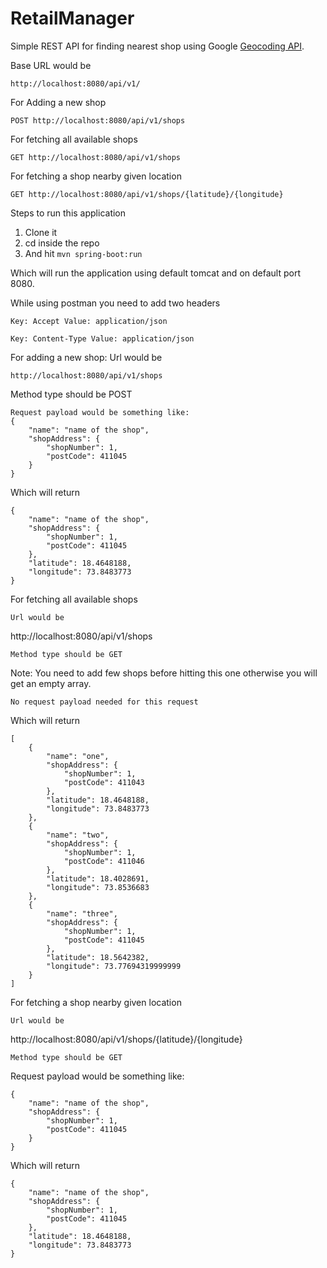 # RetailManager

Simple REST API for finding nearest shop using Google [Geocoding API](https://developers.google.com/maps/documentation/geocoding/intro).

Base URL would be
```
http://localhost:8080/api/v1/
```

For Adding a new shop
```
POST http://localhost:8080/api/v1/shops
```
For fetching all available shops
```
GET http://localhost:8080/api/v1/shops
```
For fetching a shop nearby given location
```
GET http://localhost:8080/api/v1/shops/{latitude}/{longitude}
```

Steps to run this application
1. Clone it
2. cd inside the repo
3. And hit `mvn spring-boot:run`

Which will run the application using default tomcat and on default port 8080.

While using postman you need to add two headers
```
Key: Accept Value: application/json
```
```
Key: Content-Type Value: application/json
```

For adding a new shop:
Url would be
```
http://localhost:8080/api/v1/shops
```
Method type should be POST
```
Request payload would be something like:
{
    "name": "name of the shop",
    "shopAddress": {
        "shopNumber": 1,
        "postCode": 411045
    }
}
```
Which will return
```
{
    "name": "name of the shop",
    "shopAddress": {
        "shopNumber": 1,
        "postCode": 411045
    },
    "latitude": 18.4648188,
    "longitude": 73.8483773
}
```

For fetching all available shops
```
Url would be
```
http://localhost:8080/api/v1/shops
```
Method type should be GET
```
Note: You need to add few shops before hitting this one otherwise you will get an empty array.
```
No request payload needed for this request
```
Which will return
```
[
    {
        "name": "one",
        "shopAddress": {
            "shopNumber": 1,
            "postCode": 411043
        },
        "latitude": 18.4648188,
        "longitude": 73.8483773
    },
    {
        "name": "two",
        "shopAddress": {
            "shopNumber": 1,
            "postCode": 411046
        },
        "latitude": 18.4028691,
        "longitude": 73.8536683
    },
    {
        "name": "three",
        "shopAddress": {
            "shopNumber": 1,
            "postCode": 411045
        },
        "latitude": 18.5642382,
        "longitude": 73.77694319999999
    }
]
```

For fetching a shop nearby given location
```
Url would be
```
http://localhost:8080/api/v1/shops/{latitude}/{longitude}
```
Method type should be GET
```
Request payload would be something like:
```
{
    "name": "name of the shop",
    "shopAddress": {
        "shopNumber": 1,
        "postCode": 411045
    }
}
```
Which will return
```
{
    "name": "name of the shop",
    "shopAddress": {
        "shopNumber": 1,
        "postCode": 411045
    },
    "latitude": 18.4648188,
    "longitude": 73.8483773
}
```

